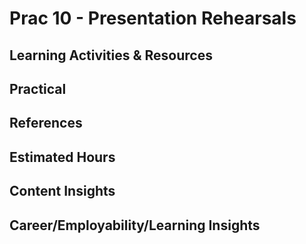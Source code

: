 # Prac 10 - Presentation Rehearsals

## Learning Activities & Resources



## Practical


## References



## Estimated Hours


## Content Insights



## Career/Employability/Learning Insights

